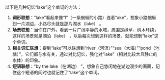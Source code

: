 以下是几种记忆“lake”这个单词的方法：
1. **词形联想**：“lake”看起来像“l”（一条蜿蜒的小路）连着“ake”，想象小路蜿蜒到一片湖边，小路尽头就是那片湖水（lake） 。
2. **场景联想**：当你在户外，看到一片广阔平静的水域，周围是绿草、树木环绕，这样的场景就是湖泊（lake） ，以后每次想到这样的场景，就能想到“lake”这个单词。
3. **相关词汇联想**：提到“lake”可以联想到“river（河流）”“sea（大海）”“pond（池塘）”，它们都与水有关，通过对比记忆，强化对“lake”（相对比较大且静止的水体）的印象。 
4. **短语联想**：“by the lake（在湖边） ”，想象自己悠闲地在湖边漫步的画面，记住这个短语的同时也就记住了“lake”这个单词。 